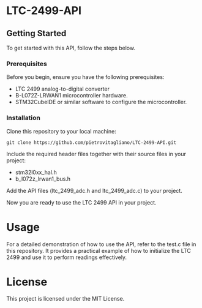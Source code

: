 # LTC-2499-API

## Getting Started
To get started with this API, follow the steps below.

### Prerequisites
Before you begin, ensure you have the following prerequisites:
- LTC 2499 analog-to-digital converter
- B-L072Z-LRWAN1 microcontroller hardware.
- STM32CubeIDE or similar software to configure the microcontroller.
  
### Installation
Clone this repository to your local machine:

	git clone https://github.com/pietrovitagliano/LTC-2499-API.git

Include the required header files together with their source files in your project:
- stm32l0xx_hal.h
- b_l072z_lrwan1_bus.h
  
Add the API files (ltc_2499_adc.h and ltc_2499_adc.c) to your project.

Now you are ready to use the LTC 2499 API in your project.

# Usage
For a detailed demonstration of how to use the API, refer to the test.c file in this repository. It provides a practical example of how to initialize the LTC 2499 and use it to perform readings effectively.

# License
This project is licensed under the MIT License.
